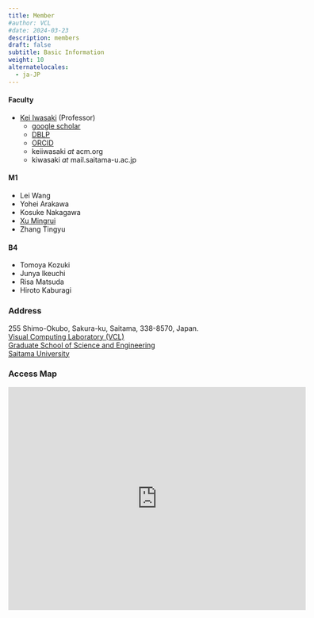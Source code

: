 ```yaml
---
title: Member
#author: VCL 
#date: 2024-03-23 
description: members
draft: false
subtitle: Basic Information
weight: 10
alternatelocales:
  - ja-JP
---
```

<script src="https://kit.fontawesome.com/429fe8bdbc.js" crossorigin="anonymous"></script>

#### Faculty
- [Kei Iwasaki](./cv/) (Professor)
    - [google scholar](https://scholar.google.co.jp/citations?user=PD3Wd9kAAAAJ&hl=ja)
    - [DBLP](https://dblp.org/pid/21/3350.htm)
    - [ORCID](https://orcid.org/my-orcid?orcid=0000-0002-5235-536X)
    - keiiwasaki _at_ acm.org 
    - kiwasaki _at_ mail.saitama-u.ac.jp 
  
#### M1
- Lei Wang 
- Yohei Arakawa
- Kosuke Nakagawa
- [Xu Mingrui](https://asurudo.top/s/KPBP46Mcr)
- Zhang Tingyu

#### B4
- Tomoya Kozuki 
- Junya Ikeuchi
- Risa Matsuda
- Hiroto Kaburagi

### Address
255 Shimo-Okubo, Sakura-ku, Saitama, 338-8570, Japan.  <br>
[Visual Computing Laboratory (VCL)]() <br>
[Graduate School of Science and Engineering](http://www.saitama-u.ac.jp/rikogaku/en.html) <br>
[Saitama University](https://en.saitama-u.ac.jp/) <br>  

### Access Map
<iframe src="https://www.google.com/maps/embed?pb=!1m18!1m12!1m3!1d808.3601905897486!2d139.6069364024916!3d35.862714100000005!2m3!1f0!2f0!3f0!3m2!1i1024!2i768!4f13.1!3m3!1m2!1s0x6018c306614768c5%3A0x2f89aa7965582fe8!2z57eP5ZCI56CU56m25qOf!5e0!3m2!1sja!2sjp!4v1711160425133!5m2!1sja!2sjp" width="600" height="450" style="border:0;" allowfullscreen="" loading="lazy" referrerpolicy="no-referrer-when-downgrade"></iframe>

